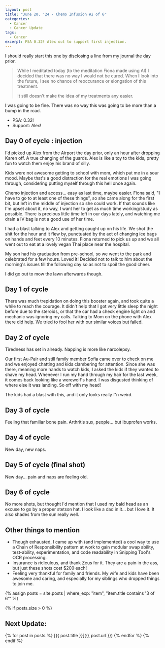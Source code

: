```yaml
---
layout: post
title: "June 20, '24 - Chemo Infusion #2 of 6"
categories:
  - Cancer
  - Cancer Update
tags:
  - Cancer
excerpt: PSA 0.32! Alex out to support first injection.
---
```

I should really start this one by disclosing a line from my journal the day prior.
> While I meditated today (to the meditation Fiona made using AI) I decided that there was no way I would not be cured. When I look into the future, I see no chance of reoccurance or elongation of this treatment.  
> 
> It still doesn't make the idea of my treatments any easier.

I was going to be fine. There was no way this was going to be more than a bump in the road.

- PSA: 0.32!
- Support: Alex!

## Day 0 of cycle : injection
I'd picked up Alex from the Airport the day prior, only an hour after dropping Karen off. A true changing of the guards. Alex is like a toy to the kids, pretty fun to watch them enjoy his brand of silly.

Kids were not awesome getting to school with mom, which put me in a sour mood. Maybe that's a good distraction for the real emotions I was going through, considering putting myself through this hell once again.

Chemo injection and access... easy as last time, maybe easier.  Fiona said, "I have to go to at least one of these things", so she came along for the first bit, but left in the middle of injection so she could work. If that sounds like I'm upset about it, no way, I want her to get as much time working/study as possible. There is precious little time left in our days lately, and watching me drain a IV bag is not a good use of her time.

I had a blast talking to Alex and getting caught up on his life.  We shot the shit for the hour and it flew by, punctuated by the act of changing ice bags on hands and feet every 10 minutes.  Fiona returned to pick us up and we all went out to eat at a lovely vegan Thai place near the hospital. 

My son had his graduation from pre-school, so we went to the park and celebrated for a few hours. Loved it!  Decided not to talk to him about the morning's issues till the following day so as not to spoil the good cheer.

I did go out to mow the lawn afterwards though.

## Day 1 of cycle

There was much trepidation on doing this booster again, and took quite a while to reach the courage. It didn't help that I got very little sleep the night before due to the steroids, or that the car had a check engine light on and mechanic was ignoring my calls. Talking to Mom on the phone with Alex there did help. We tried to fool her with our similar voices but failed.

## Day 2 of cycle

Tiredness has set in already. Napping is more like narcolepsy. 

Our first Au-Pair and still family member Sofia came over to check on me and we enjoyed chatting and kids clambering for attention. Since she was there, meaning more hands to watch kids, I asked the kids if they wanted to shave my head. Whenever I run my hand through my hair for the last week, it comes back looking like a werewolf's hand.  I was disgusted thinking of where else it was landing. So off with my head! 

The kids had a blast with this, and it only looks really f'n weird.

## Day 3 of cycle

Feeling that familiar bone pain. Arthritis sux, people... but Ibuprofen works.

## Day 4 of cycle

New day, new naps.

## Day 5 of cycle (final shot)

New day... pain and naps are feeling old.

## Day 6 of cycle

No more shots, but thought I'd mention that I used my bald head as an excuse to go by a proper stetson hat.  I look like a dad in it... but I love it. It also shades from the sun really well.

## Other things to mention

- Though exhausted, I came up with (and implemented) a cool way to use a Chain of Responsibility pattern at work to gain modular swap ability, test-ability, experimentation, and code readability in Snipping Tool's OCR processing. 
- Insurance is ridiculous, and thank Zeus for it. They are a pain in the ass, but just these shots cost $200 each!
- Feeling very thankful for family and friends.  My wife and kids have been awesome and caring, and especially for my siblings who dropped things to join me.


{% assign posts = site.posts | where_exp: "item", "item.title contains '3 of 6'" %}

{% if posts.size > 0 %}
## Next Update:  

  {% for post in posts %}
[{{ post.title }}]({{ post.url }})
  {% endfor %}
{% endif %}
